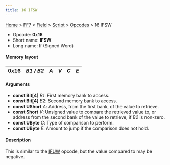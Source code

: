 ```yaml
---
title: 16 IFSW
---
```


[Home](../../../../Main%20Page.md.md) > [FF7](../../../../FF7.md) > [Field](../../../Field.md) > [Script](../../Script.md) > [Opcodes](../Opcodes.md) > 16 IFSW

-   Opcode: **0x16**
-   Short name: **IFSW**
-   Long name: If (Signed Word)

#### Memory layout

| 0x16 | *B1 / B2* | *A* | *V* | *C* | *E* |
|------|-----------|-----|-----|-----|-----|

#### Arguments

-   **const Bit\[4\]** *B1*: First memory bank to access.
-   **const Bit\[4\]** *B2*: Second memory bank to access.
-   **const UShort** *A*: Address, from the first bank, of the value to
    retrieve.
-   **const Short** *V*: Unsigned value to compare the retrieved value
    to, or address from the second bank of the value to retrieve, if
    *B2* is non-zero.
-   **const UByte** *C*: Type of comparison to perform.
-   **const UByte** *E*: Amount to jump if the comparison does not hold.

#### Description

This is similar to the [IFUW][] opcode, but the value compared to may be
negative.

  [IFUW]: 18%20IFUW.md "wikilink"
